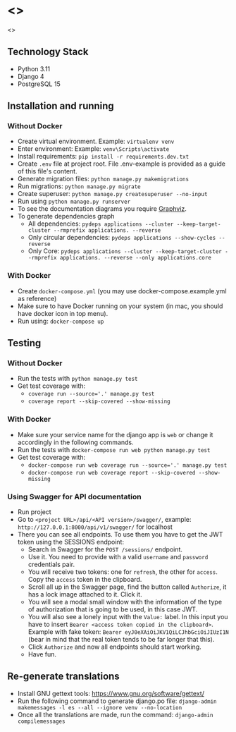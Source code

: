 # <<Project Name>>

<<Project description.>>

## Technology Stack

- Python 3.11
- Django 4
- PostgreSQL 15

## Installation and running

### Without Docker

- Create virtual environment. Example: `virtualenv venv`
- Enter environment: Example: `venv\Scripts\activate`
- Install requirements: `pip install -r requirements.dev.txt`
- Create `.env` file at project root. File .env-example is provided as a guide of this file's content.
- Generate migration files: `python manage.py makemigrations`
- Run migrations: `python manage.py migrate`
- Create superuser: `python manage.py createsuperuser --no-input`
- Run using `python manage.py runserver`
- To see the documentation diagrams you require [Graphviz](https://graphviz.org/).
- To generate dependencies graph
    - All dependencies: `pydeps applications --cluster --keep-target-cluster --rmprefix applications. --reverse`
    - Only circular dependencies: `pydeps applications --show-cycles --reverse`
    - Only
      Core: `pydeps applications --cluster --keep-target-cluster --rmprefix applications. --reverse --only applications.core`

### With Docker

- Create `docker-compose.yml` (you may use docker-compose.example.yml as reference)
- Make sure to have Docker running on your system (in mac, you should have docker icon in top menu).
- Run using: `docker-compose up`

## Testing

### Without Docker

- Run the tests with `python manage.py test`
- Get test coverage with:
    - `coverage run --source='.' manage.py test`
    - `coverage report --skip-covered --show-missing`

### With Docker

- Make sure your service name for the django app is `web` or change it accordingly in the following commands.
- Run the tests with `docker-compose run web python manage.py test`
- Get test coverage with:
    - `docker-compose run web coverage run --source='.' manage.py test`
    - `docker-compose run web coverage report --skip-covered --show-missing`

### Using Swagger for API documentation

- Run project
- Go to `<project URL>/api/<API version>/swagger/`, example: `http://127.0.0.1:8000/api/v1/swagger/` for localhost
- There you can see all endpoints. To use them you have to get the JWT token using the SESSIONS endpoint:
    - Search in Swagger for the `POST /sessions/` endpoint.
    - Use it. You need to provide with a valid `username` and `password` credentials pair.
    - You will receive two tokens: one for `refresh`, the other for `access`. Copy the `access` token in the clipboard.
    - Scroll all up in the Swagger page, find the button called `Authorize`, it has a lock image attached to it. Click
      it.
    - You will see a modal small window with the information of the type of authorization that is going to be used, in
      this case JWT.
    - You will also see a lonely input with the `Value:` label. In this input you have to
      insert `Bearer <access token copied in the clipboard>`.
      Example with fake token: `Bearer eyJ0eXAiOiJKV1QiLCJhbGciOiJIUzI1N` (bear in mind that the real token tends to be
      far longer that this).
    - Click `Authorize` and now all endpoints should start working.
    - Have fun.

## Re-generate translations

- Install GNU gettext tools: https://www.gnu.org/software/gettext/
- Run the following command to generate django.po file:
  `django-admin makemessages -l es --all --ignore venv --no-location`
- Once all the translations are made, run the command: `django-admin compilemessages`
